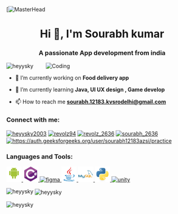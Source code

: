[![MasterHead](https://1.bp.blogspot.com/-7A4WynwLsMw/XbBpCXG8fHI/AAAAAAAAMt4/uOa1bpLskYgrwGbllhSu2SDj_Mig8SXJQCLcBGAsYHQ/s1600/2000_600px.gif)
<h1 align="center">Hi 👋, I'm Sourabh kumar</h1>
<h3 align="center">A passionate App development from india</h3>
<img align="right" alt="Coding" width="400" src="https://miro.medium.com/v2/resize:fit:828/0*ygaHmPjQnVmEApdT.gif">

<p align="left"> <img src="https://komarev.com/ghpvc/?username=heyysky&label=Profile%20views&color=0e75b6&style=flat" alt="heyysky" /> </p>

- 🔭 I’m currently working on **Food delivery app**

- 🌱 I’m currently learning **Java, UI UX design , Game develop**

- 📫 How to reach me **sourabh.12183.kvsrodelhi@gmail.com**

<h3 align="left">Connect with me:</h3>
<p align="left">
<a href="https://linkedin.com/in/heyysky2003" target="blank"><img align="center" src="https://raw.githubusercontent.com/rahuldkjain/github-profile-readme-generator/master/src/images/icons/Social/linked-in-alt.svg" alt="heyysky2003" height="30" width="40" /></a>
<a href="https://instagram.com/revolz94" target="blank"><img align="center" src="https://raw.githubusercontent.com/rahuldkjain/github-profile-readme-generator/master/src/images/icons/Social/instagram.svg" alt="revolz94" height="30" width="40" /></a>
<a href="https://www.codechef.com/users/revolz_2636" target="blank"><img align="center" src="https://cdn.jsdelivr.net/npm/simple-icons@3.1.0/icons/codechef.svg" alt="revolz_2636" height="30" width="40" /></a>
<a href="https://codeforces.com/profile/sourabh_2636" target="blank"><img align="center" src="https://raw.githubusercontent.com/rahuldkjain/github-profile-readme-generator/master/src/images/icons/Social/codeforces.svg" alt="sourabh_2636" height="30" width="40" /></a>
<a href="https://auth.geeksforgeeks.org/user/https://auth.geeksforgeeks.org/user/sourabh12183azsi/practice" target="blank"><img align="center" src="https://raw.githubusercontent.com/rahuldkjain/github-profile-readme-generator/master/src/images/icons/Social/geeks-for-geeks.svg" alt="https://auth.geeksforgeeks.org/user/sourabh12183azsi/practice" height="30" width="40" /></a>
</p>

<h3 align="left">Languages and Tools:</h3>
<p align="left"> <a href="https://developer.android.com" target="_blank" rel="noreferrer"> <img src="https://raw.githubusercontent.com/devicons/devicon/master/icons/android/android-original-wordmark.svg" alt="android" width="40" height="40"/> </a> <a href="https://www.w3schools.com/cs/" target="_blank" rel="noreferrer"> <img src="https://raw.githubusercontent.com/devicons/devicon/master/icons/csharp/csharp-original.svg" alt="csharp" width="40" height="40"/> </a> <a href="https://www.figma.com/" target="_blank" rel="noreferrer"> <img src="https://www.vectorlogo.zone/logos/figma/figma-icon.svg" alt="figma" width="40" height="40"/> </a> <a href="https://www.java.com" target="_blank" rel="noreferrer"> <img src="https://raw.githubusercontent.com/devicons/devicon/master/icons/java/java-original.svg" alt="java" width="40" height="40"/> </a> <a href="https://www.mysql.com/" target="_blank" rel="noreferrer"> <img src="https://raw.githubusercontent.com/devicons/devicon/master/icons/mysql/mysql-original-wordmark.svg" alt="mysql" width="40" height="40"/> </a> <a href="https://www.python.org" target="_blank" rel="noreferrer"> <img src="https://raw.githubusercontent.com/devicons/devicon/master/icons/python/python-original.svg" alt="python" width="40" height="40"/> </a> <a href="https://unity.com/" target="_blank" rel="noreferrer"> <img src="https://www.vectorlogo.zone/logos/unity3d/unity3d-icon.svg" alt="unity" width="40" height="40"/> </a> </p>

<p><img align="left" src="https://github-readme-stats.vercel.app/api/top-langs?username=heyysky&show_icons=true&locale=en&layout=compact" alt="heyysky" /></p>

<p>&nbsp;<img align="center" src="https://github-readme-stats.vercel.app/api?username=heyysky&show_icons=true&locale=en" alt="heyysky" /></p>

<p><img align="center" src="https://github-readme-streak-stats.herokuapp.com/?user=heyysky&" alt="heyysky" /></p>
